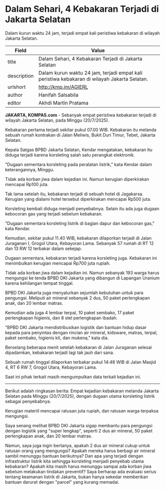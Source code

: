 # Dalam Sehari, 4 Kebakaran Terjadi di Jakarta Selatan

Dalam kurun waktu 24 jam, terjadi empat kali peristiwa kebakaran di wilayah Jakarta Selatan.

| Field       | Value                                                       |
|-------------|-------------------------------------------------------------|
| title       | Dalam Sehari, 4 Kebakaran Terjadi di Jakarta Selatan |
| description | Dalam kurun waktu 24 jam, terjadi empat kali peristiwa kebakaran di wilayah Jakarta Selatan. |
| urlshort    | http://kmp.im/AGIERL |
| author      | Hanifah Salsabila |
| editor      | Akhdi Martin Pratama |

**JAKARTA, KOMPAS.com** - Sebanyak empat peristiwa kebakaran terjadi di wilayah Jakarta Selatan, pada Minggu (20/7/2025).

Kebakaran pertama terjadi sekitar pukul 07.00 WIB. Kebakaran itu melanda sebuah rumah kontrakan di Jalan Meliwis, Bukit Duri Timur, Tebet, Jakarta Selatan.

Kepala Satgas BPBD Jakarta Selatan, Kendar mengatakan, kebakaran itu diduga terjadi karena korsleting salah satu perangkat elektronik.

"Dugaan sementara korsleting pada peralatan listrik," kata Kendar dalam keterangannya, Minggu.

Tidak ada korban jiwa dalam kejadian ini. Namun kerugian diperkirakan mencapai Rp100 juta.

Tak lama setelah itu, kebakaran terjadi di sebuah hotel di Jagakarsa. Kerugian yang dialami hotel tersebut diperkirakan mencapai Rp500 juta.

Korsleting kembali diduga menjadi penyebabnya. Selain itu ada juga dugaan kebocoran gas yang terjadi sebelum kebakaran.

"Dugaan sementara korsleting listrik di bagian dapur dan kebocoran gas," kata Kendar.

Kemudian, sekitar pukul 11.40 WIB, kebakaran dilaporkan terjadi di Jalan Juraganan I, Grogol Utara, Kebayoran Lama. Sebanyak 57 rumah di RT 12 dan 13 RW 12 terbakar dalam sekejap.

Dugaan sementara, kebakaran terjadi karena korsleting juga. Kebakaran ini menimbulkan kerugian mencapai Rp700 juta rupiah.

Tidak ada korban jiwa dalam kejadian ini. Namun sebanyak 193 warga harus mengungsi ke tenda BPBD DKI Jakarta yang dibangun di Lapangan Uranium karena kehilangan tempat tinggal.

BPBD DKI Jakarta juga menyalurkan sejumlah kebutuhan untuk para pengungsi. Meliputi air mineral sebanyak 2 dus, 50 paket perlengkapan anak, dan 20 lembar matras.

Kemudian ada juga 4 lembar terpal, 10 paket sembako, 17 paket perlengkapan higienis, dan 8 stel perlengkapan ibadah.

"BPBD DKI Jakarta mendistribusikan logistik dan bantuan hidup dasar kepada para penyintas dengan rincian air mineral, kidsware, matras, terpal, paket sembako, higienis kit, dan mukena," kata dia.

Berselang beberapa menit setelah kebakaran di Jalan Juraganan selesai dipadamkan, kebakaran terjadi lagi tak jauh dari sana.

Sebuah rumah tinggal dilaporkan terbakar pukul 14:48 WIB di Jalan Masjid 4, RT 6 RW 7, Grogol Utara, Kebayoran Lama.

Saat ini pihak terkait masih mengumpulkan data terkait kejadian ini.

---
Berikut adalah ringkasan berita: Empat kejadian kebakaran melanda Jakarta Selatan pada Minggu (20/7/2025), dengan dugaan utama korsleting listrik sebagai penyebabnya.

 Kerugian materiil mencapai ratusan juta rupiah, dan ratusan warga terpaksa mengungsi.



Saya senang melihat BPBD DKI Jakarta sigap membantu para pengungsi dengan logistik yang "super lengkap", seperti 2 dus air mineral, 50 paket perlengkapan anak, dan 20 lembar matras.

 Namun, saya juga ingin bertanya, apakah 2 dus air mineral cukup untuk ratusan orang yang mengungsi? Apakah mereka harus berbagi air mineral sambil menunggu bantuan berikutnya? Dan apa yang terjadi dengan infrastruktur listrik kita sehingga korsleting menjadi penyebab utama kebakaran? Apakah kita masih harus menunggu sampai ada korban jiwa sebelum melakukan tindakan preventif? Saya berharap ada evaluasi serius tentang keamanan listrik di Jakarta, bukan hanya sekedar memberikan bantuan darurat dengan "parcel" yang kurang memadai.
